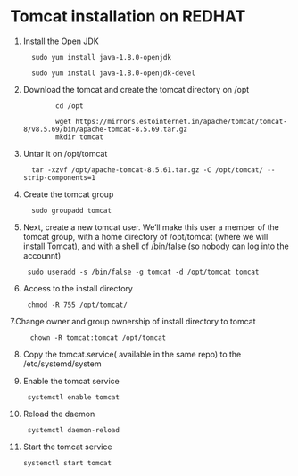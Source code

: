 # Tomcat installation on REDHAT
1. Install the Open JDK

         sudo yum install java-1.8.0-openjdk

         sudo yum install java-1.8.0-openjdk-devel

2. Download the tomcat and create the tomcat directory  on /opt
                  
               cd /opt

               wget https://mirrors.estointernet.in/apache/tomcat/tomcat-8/v8.5.69/bin/apache-tomcat-8.5.69.tar.gz
               mkdir tomcat

3. Untar it on /opt/tomcat

         tar -xzvf /opt/apache-tomcat-8.5.61.tar.gz -C /opt/tomcat/ --strip-components=1
 
 4. Create the tomcat group
 
          sudo groupadd tomcat
 
 5. Next, create a new tomcat user. We’ll make this user a member of the tomcat group, with a home directory of /opt/tomcat (where we will install Tomcat), and with a shell of /bin/false (so nobody can log into the accounnt)
 
         sudo useradd -s /bin/false -g tomcat -d /opt/tomcat tomcat
 
 6. Access to the install directory
 
         chmod -R 755 /opt/tomcat/
 
 7.Change  owner and group  ownership of install directory to tomcat

         chown -R tomcat:tomcat /opt/tomcat
 
 8. Copy the tomcat.service( available in the same repo) to the /etc/systemd/system
 
 9. Enable the tomcat service
 
         systemctl enable tomcat
 
 10. Reload the daemon
 
          systemctl daemon-reload
 
 11. Start the tomcat service
 
         systemctl start tomcat
 
